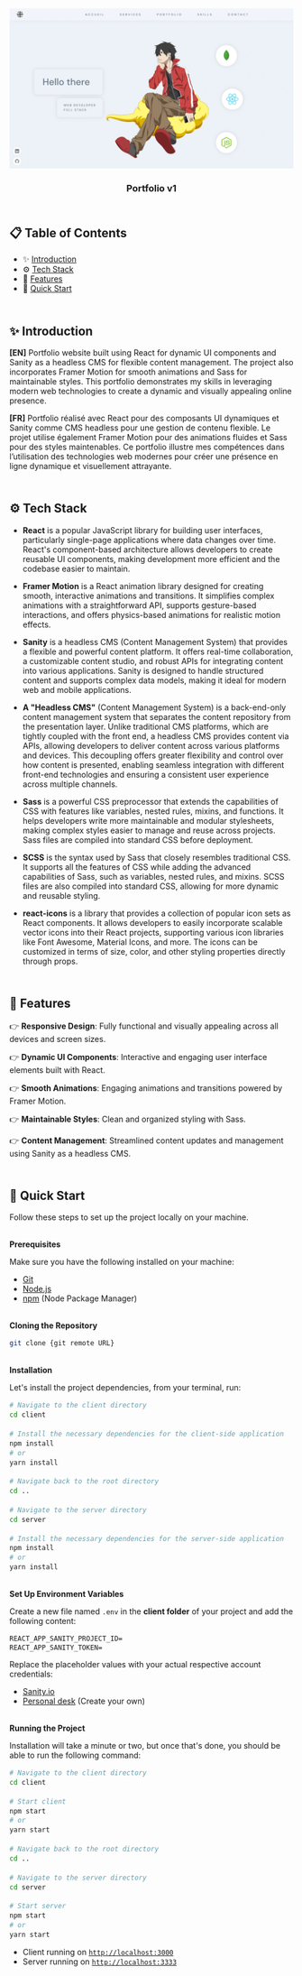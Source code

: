 <div align="center">
    <a href="https://portfolio-v1-fv.netlify.app" target="_blank">
      <img src="/client/public/preview.webp" alt="Project Banner">
    </a>
  <h3 align="center">Portfolio v1</h3>
</div>

##  <br /> 📋 <a name="table">Table of Contents</a>

- ✨ [Introduction](#introduction)
- ⚙️ [Tech Stack](#tech-stack)
- 📝 [Features](#features)
- 🚀 [Quick Start](#quick-start)

##  <br /> <a name="introduction">✨ Introduction</a>

**[EN]** Portfolio website built using React for dynamic UI components and Sanity as a headless CMS for flexible content management. The project also incorporates Framer Motion for smooth animations and Sass for maintainable styles. This portfolio demonstrates my skills in leveraging modern web technologies to create a dynamic and visually appealing online presence.

**[FR]** Portfolio réalisé avec React pour des composants UI dynamiques et Sanity comme CMS headless pour une gestion de contenu flexible. Le projet utilise également Framer Motion pour des animations fluides et Sass pour des styles maintenables. Ce portfolio illustre mes compétences dans l’utilisation des technologies web modernes pour créer une présence en ligne dynamique et visuellement attrayante.

##  <br /> <a name="tech-stack">⚙️ Tech Stack</a>

- **React** is a popular JavaScript library for building user interfaces, particularly single-page applications where data changes over time. React's component-based architecture allows developers to create reusable UI components, making development more efficient and the codebase easier to maintain. 

- **Framer Motion** is a React animation library designed for creating smooth, interactive animations and transitions. It simplifies complex animations with a straightforward API, supports gesture-based interactions, and offers physics-based animations for realistic motion effects.

- **Sanity** is a headless CMS (Content Management System) that provides a flexible and powerful content platform. It offers real-time collaboration, a customizable content studio, and robust APIs for integrating content into various applications. Sanity is designed to handle structured content and supports complex data models, making it ideal for modern web and mobile applications.

- **A "Headless CMS"** (Content Management System) is a back-end-only content management system that separates the content repository from the presentation layer. Unlike traditional CMS platforms, which are tightly coupled with the front end, a headless CMS provides content via APIs, allowing developers to deliver content across various platforms and devices. This decoupling offers greater flexibility and control over how content is presented, enabling seamless integration with different front-end technologies and ensuring a consistent user experience across multiple channels.

- **Sass** is a powerful CSS preprocessor that extends the capabilities of CSS with features like variables, nested rules, mixins, and functions. It helps developers write more maintainable and modular stylesheets, making complex styles easier to manage and reuse across projects. Sass files are compiled into standard CSS before deployment.

- **SCSS** is the syntax used by Sass that closely resembles traditional CSS. It supports all the features of CSS while adding the advanced capabilities of Sass, such as variables, nested rules, and mixins. SCSS files are also compiled into standard CSS, allowing for more dynamic and reusable styling.

- **react-icons** is a library that provides a collection of popular icon sets as React components. It allows developers to easily incorporate scalable vector icons into their React projects, supporting various icon libraries like Font Awesome, Material Icons, and more. The icons can be customized in terms of size, color, and other styling properties directly through props.


## <br/> <a name="features">📝 Features</a>

👉 **Responsive Design**: Fully functional and visually appealing across all devices and screen sizes.

👉 **Dynamic UI Components**: Interactive and engaging user interface elements built with React.

👉 **Smooth Animations**: Engaging animations and transitions powered by Framer Motion.

👉 **Maintainable Styles**: Clean and organized styling with Sass.

👉 **Content Management**: Streamlined content updates and management using Sanity as a headless CMS.


## <br /> <a name="quick-start">🚀 Quick Start</a>

Follow these steps to set up the project locally on your machine.

<br/>**Prerequisites**

Make sure you have the following installed on your machine:

- [Git](https://git-scm.com/)
- [Node.js](https://nodejs.org/en)
- [npm](https://www.npmjs.com/) (Node Package Manager)

<br/>**Cloning the Repository**

```bash
git clone {git remote URL}
```

<br/>**Installation**

Let's install the project dependencies, from your terminal, run:

```bash
# Navigate to the client directory
cd client

# Install the necessary dependencies for the client-side application
npm install
# or
yarn install

# Navigate back to the root directory
cd ..

# Navigate to the server directory
cd server

# Install the necessary dependencies for the server-side application
npm install
# or
yarn install
```

<br/>**Set Up Environment Variables**

Create a new file named `.env` in the **client folder** of your project and add the following content:

```env
REACT_APP_SANITY_PROJECT_ID=
REACT_APP_SANITY_TOKEN=
```

Replace the placeholder values with your actual respective account credentials:

- [Sanity.io](https://www.sanity.io/manage )
- [Personal desk](https://jsm-portfolio.sanity.studio/desk) (Create your own)


<br/>**Running the Project**

Installation will take a minute or two, but once that's done, you should be able to run the following command:

```bash
# Navigate to the client directory
cd client

# Start client
npm start
# or
yarn start

# Navigate back to the root directory
cd ..

# Navigate to the server directory
cd server

# Start server
npm start
# or
yarn start
```

- Client running on [`http://localhost:3000`](http://localhost:3000)
- Server running on [`http://localhost:3333`](http://localhost:3333)